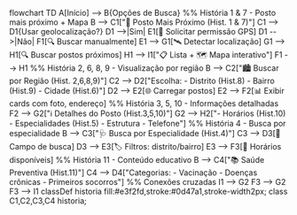 flowchart TD
    A[Início] --> B{Opções de Busca}
    %% História 1 & 7 - Posto mais próximo + Mapa
    B --> C1["📍 Posto Mais Próximo (Hist. 1 & 7)"]
    C1 --> D1{Usar geolocalização?}
    D1 -->|Sim| E1[📱 Solicitar permissão GPS]
    D1 -->|Não| F1[🔍 Buscar manualmente]
    E1 --> G1[🛰 Detectar localização]
    G1 --> H1[🔍 Buscar postos próximos]
    H1 --> I1["📋 Lista + 🗺 Mapa interativo"]
    F1 --> H1
    %% História 2, 6, 8, 9 - Visualização por região
    B --> C2["🏙 Buscar por Região (Hist. 2,6,8,9)"]
    C2 --> D2["Escolha:
    - Distrito (Hist.8)
    - Bairro (Hist.9)
    - Cidade (Hist.6)"]
    D2 --> E2[🌐 Carregar postos]
    E2 --> F2[📊 Exibir cards com foto, endereço]
    %% História 3, 5, 10 - Informações detalhadas
    F2 --> G2["ℹ Detalhes do Posto (Hist.3,5,10)"]
    G2 --> H2["- Horários (Hist.10)
    - Especialidades (Hist.5)
    - Estrutura
    - Telefone"]
    %% História 4 - Busca por especialidade
    B --> C3["🩺 Busca por Especialidade (Hist.4)"]
    C3 --> D3[🔎 Campo de busca]
    D3 --> E3[🏷 Filtros: distrito/bairro]
    E3 --> F3[📅 Horários disponíveis]
    %% História 11 - Conteúdo educativo
    B --> C4["📚 Saúde Preventiva (Hist.11)"]
    C4 --> D4["Categorias:
    - Vacinação
    - Doenças crônicas
    - Primeiros socorros"]
    %% Conexões cruzadas
    I1 --> G2
    F3 --> G2
    F3 --> I1
    classDef historia fill:#e3f2fd,stroke:#0d47a1,stroke-width2px;
    class C1,C2,C3,C4 historia;

